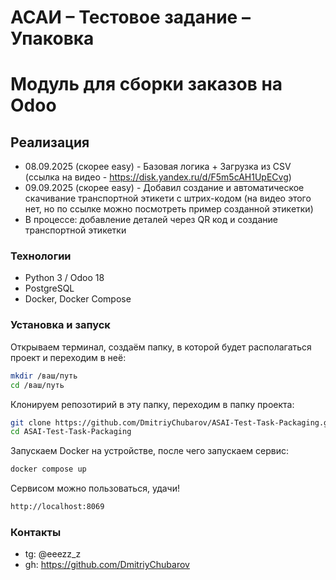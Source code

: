 # АСАИ – Тестовое задание – Упаковка
# Модуль для сборки заказов на Odoo

## Реализация
- 08.09.2025 (скорее easy) - Базовая логика + Загрузка из CSV (ссылка на видео - https://disk.yandex.ru/d/F5m5cAH1UpECvg)
- 09.09.2025 (скорее easy) - Добавил создание и автоматическое скачивание транспортной этикети с штрих-кодом (на видео этого нет, но по ссылке можно посмотреть пример созданной этикетки)
- В процессе: добавление деталей через QR код и создание транспортной этикетки

### Технологии

- Python 3 / Odoo 18
- PostgreSQL 
- Docker, Docker Compose

### Установка и запуск

Открываем терминал, создаём папку, в которой будет располагаться проект и переходим в неё:
```bash
mkdir /ваш/путь
cd /ваш/путь
```
Клонируем репозотирий в эту папку, переходим в папку проекта:
```bash 
git clone https://github.com/DmitriyChubarov/ASAI-Test-Task-Packaging.git
cd ASAI-Test-Task-Packaging
```
Запускаем Docker на устройстве, после чего запускаем сервис:
```bash
docker compose up
```
Сервисом можно пользоваться, удачи!
```bash
http://localhost:8069
```
  
### Контакты
- tg: @eeezz_z
- gh: https://github.com/DmitriyChubarov
